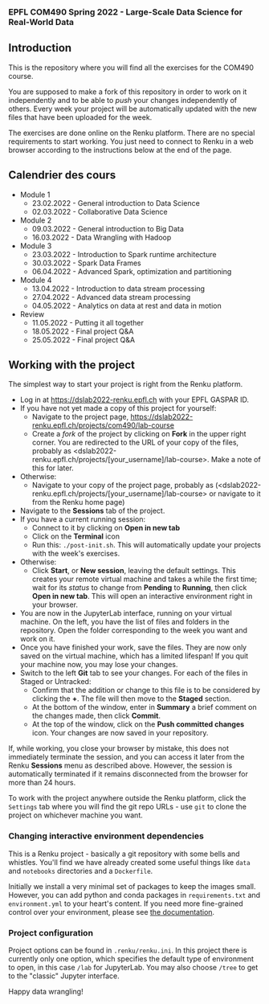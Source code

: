 ### EPFL COM490 Spring 2022 - Large-Scale Data Science for Real-World Data

## Introduction

This is the repository where you will find all the exercises for the COM490 course.

You are supposed to make a fork of this repository in order to work on it independently and to be able to _push_ your changes independently of others. Every week your project will be automatically updated with the new files that have been uploaded for the week.

The exercises are done online on the Renku platform. There are no special requirements to start working. You just need to connect to Renku in a web browser according to the instructions below at the end of the page.

## Calendrier des cours

* Module 1
  * 23.02.2022 - General introduction to Data Science
  * 02.03.2022 - Collaborative Data Science
* Module 2
  * 09.03.2022 - General introduction to Big Data
  * 16.03.2022 - Data Wrangling with Hadoop
* Module 3
  * 23.03.2022 - Introduction to Spark runtime architecture
  * 30.03.2022 - Spark Data Frames
  * 06.04.2022 - Advanced Spark, optimization and partitioning
* Module 4
  * 13.04.2022 - Introduction to data stream processing
  * 27.04.2022 - Advanced data stream processing
  * 04.05.2022 - Analytics on data at rest and data in motion
* Review
  * 11.05.2022 - Putting it all together
  * 18.05.2022 - Final project Q&A
  * 25.05.2022 - Final project Q&A

## Working with the project

The simplest way to start your project is right from the Renku
platform.

- Log in at <https://dslab2022-renku.epfl.ch> with your EPFL GASPAR ID.
- If you have not yet made a copy of this project for yourself:
   * Navigate to the project page, <https://dslab2022-renku.epfl.ch/projects/com490/lab-course>
   * Create a _fork_ of the project by clicking on **Fork** in the upper right corner. You are redirected to the URL of your copy of the files, probably as <dslab2022-renku.epfl.ch/projects/[your_username]/lab-course>. Make a note of this for later.
- Otherwise:
   * Navigate to your copy of the project page, probably as (<dslab2022-renku.epfl.ch/projects/[your_username]/lab-course> or navigate to it from the Renku home page)
- Navigate to the **Sessions** tab of the project.
- If you have a current running session:
   * Connect to it by clicking on **Open in new tab**
   * Click on the **Terminal** icon
   * Run this: `./post-init.sh`. This will automatically update your projects with the week's exercises.
- Otherwise:
   * Click **Start**, or **New session**, leaving the default settings. This creates your remote virtual machine and takes a while the first time; wait for its _status_ to change from **Pending** to **Running**, then click **Open in new tab**. This will open an interactive environment right in your browser.
- You are now in the JupyterLab interface, running on your virtual machine. On the left, you have the list of files and folders in the repository. Open the folder corresponding to the week you want and work on it.
- Once you have finished your work, save the files. They are now only saved on the virtual machine, which has a limited lifespan! If you quit your machine now, you may lose your changes.
- Switch to the left **Git** tab to see your changes. For each of the files in Staged or Untracked:
    * Confirm that the addition or change to this file is to be considered by clicking the **+**. The file will then move to the **Staged** section.
    * At the bottom of the window, enter in **Summary** a brief comment on the changes made, then click **Commit**.
    * At the top of the window, click on the **Push committed changes** icon. Your changes are now saved in your repository.

If, while working, you close your browser by mistake, this does not immediately terminate the session, and you can access it later from the Renku **Sessions** menu as described above. However, the session is automatically terminated if it remains disconnected from the browser for more than 24 hours.


To work with the project anywhere outside the Renku platform,
click the `Settings` tab where you will find the
git repo URLs - use `git` to clone the project on whichever machine you want.


### Changing interactive environment dependencies

This is a Renku project - basically a git repository with some
bells and whistles. You'll find we have already created some
useful things like `data` and `notebooks` directories and
a `Dockerfile`.

Initially we install a very minimal set of packages to keep the images small.
However, you can add python and conda packages in `requirements.txt` and
`environment.yml` to your heart's content. If you need more fine-grained
control over your environment, please see [the documentation](https://renku.readthedocs.io/en/latest/user/advanced_interfaces.html#dockerfile-modifications).

### Project configuration

Project options can be found in `.renku/renku.ini`. In this
project there is currently only one option, which specifies
the default type of environment to open, in this case `/lab` for
JupyterLab. You may also choose `/tree` to get to the "classic" Jupyter
interface.

Happy data wrangling!
